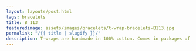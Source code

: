 ```yaml
---
layout: layouts/post.html
tags: bracelets
title: B 113
featuredimage: assets/images/bracelets/t-wrap-bracelets-B113.jpg
permalink: "/{{ title | slugify }}/"
description: T-wraps are handmade in 100% cotton. Comes in packages of 10 pieces of the same design. Probably the worlds best commercial for any Fun Park.
---
```

